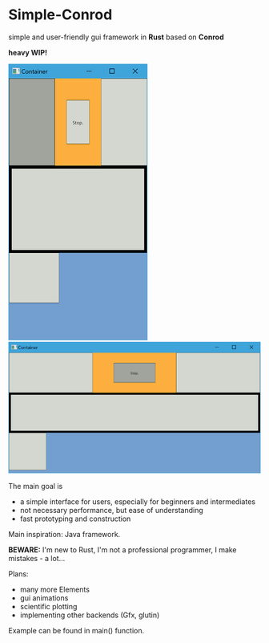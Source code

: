 # Simple-Conrod
simple and user-friendly gui framework in <b>Rust</b> based on <b>Conrod</b>

<b>heavy WIP!</b>

![example application](https://github.com/shiMusa/Simple-Conrod/blob/master/example.PNG)
![example application resized](https://github.com/shiMusa/Simple-Conrod/blob/master/example2.PNG)

The main goal is
 - a simple interface for users, especially for beginners and intermediates
 - not necessary performance, but ease of understanding
 - fast prototyping and construction
 
Main inspiration: Java framework.
 
<b>BEWARE:</b> I'm new to Rust, I'm not a professional programmer, I make mistakes - a lot...
 
Plans:
 - many more Elements
 - gui animations
 - scientific plotting
 - implementing other backends (Gfx, glutin)
 
Example can be found in main() function.
